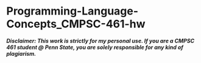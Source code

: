 # Programming-Language-Concepts_CMPSC-461-hw
***Disclaimer: This work is strictly for my personal use. If you are a CMPSC 461 student @ Penn State, you are solely responsible for any kind of plagiarism.***
